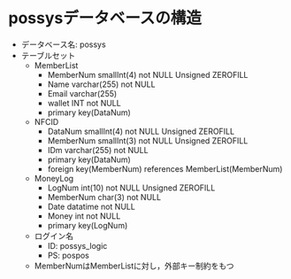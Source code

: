 # possysデータベースの構造
 - データベース名: possys
 - テーブルセット
    - MemberList
        - MemberNum smallInt(4) not NULL Unsigned ZEROFILL
        - Name varchar(255) not NULL
        - Email varchar(255)
        - wallet INT not NULL
        - primary key(DataNum)
    - NFCID
        - DataNum smallInt(4) not NULL Unsigned ZEROFILL
        - MemberNum smallInt(3) not NULL Unsigned ZEROFILL
        - IDm varchar(255) not NULL
        - primary key(DataNum)
        - foreign key(MemberNum) references MemberList(MemberNum)
    - MoneyLog
        - LogNum int(10) not NULL Unsigned ZEROFILL
        - MemberNum char(3) not NULL
        - Date datatime not NULL
        - Money int not NULL
        - primary key(LogNum)
    - ログイン名
        - ID: possys_logic
        - PS: pospos
    - MemberNumはMemberListに対し，外部キー制約をもつ

    